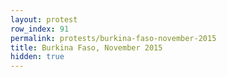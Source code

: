 ```yaml
---
layout: protest
row_index: 91
permalink: protests/burkina-faso-november-2015
title: Burkina Faso, November 2015
hidden: true
---
```


